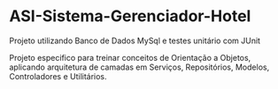 # ASI-Sistema-Gerenciador-Hotel
Projeto utilizando Banco de Dados MySql e testes unitário com JUnit

Projeto especifico para treinar conceitos de Orientação a Objetos, aplicando arquitetura de camadas em Serviços, Repositórios, Modelos, Controladores e Utilitários. 